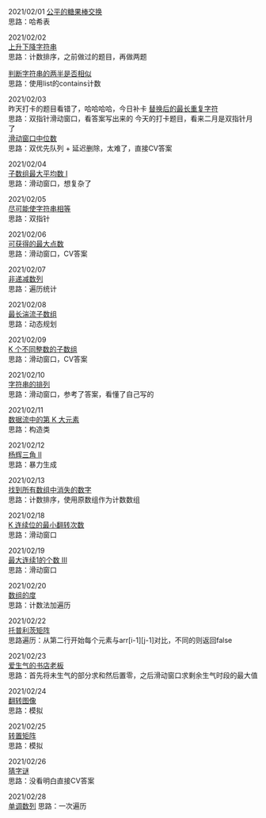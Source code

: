 2021/02/01
[公平的糖果棒交换](https://leetcode-cn.com/problems/fair-candy-swap/)  
思路：哈希表  

2021/02/02  
[上升下降字符串](https://leetcode-cn.com/problems/increasing-decreasing-string/)  
思路：计数排序，之前做过的题目，再做两题

[判断字符串的两半是否相似](https://leetcode-cn.com/problems/determine-if-string-halves-are-alike/)  
思路：使用list的contains计数  

2021/02/03  
昨天打卡的题目看错了，哈哈哈哈，今日补卡
[替换后的最长重复字符](https://leetcode-cn.com/problems/longest-repeating-character-replacement/)  
思路：双指针滑动窗口，看答案写出来的
今天的打卡题目，看来二月是双指针月了  
[滑动窗口中位数](https://leetcode-cn.com/problems/sliding-window-median/)  
思路：双优先队列 + 延迟删除，太难了，直接CV答案

2021/02/04  
[子数组最大平均数 I](https://leetcode-cn.com/problems/maximum-average-subarray-i/)  
思路：滑动窗口，想复杂了

2021/02/05  
[ 尽可能使字符串相等](https://leetcode-cn.com/problems/get-equal-substrings-within-budget/)  
思路：双指针  

2021/02/06  
[可获得的最大点数](https://leetcode-cn.com/problems/maximum-points-you-can-obtain-from-cards/)  
思路：滑动窗口，CV答案  

2021/02/07  
[非递减数列](https://leetcode-cn.com/problems/non-decreasing-array/)  
思路：遍历统计   

2021/02/08  
[最长湍流子数组](https://leetcode-cn.com/problems/longest-turbulent-subarray/)  
思路：动态规划  

2021/02/09  
[K 个不同整数的子数组](https://leetcode-cn.com/problems/subarrays-with-k-different-integers/)  
思路：滑动窗口，CV答案  

2021/02/10  
[字符串的排列](https://leetcode-cn.com/problems/permutation-in-string/)  
思路：滑动窗口，参考了答案，看懂了自己写的

2021/02/11  
[数据流中的第 K 大元素](https://leetcode-cn.com/problems/kth-largest-element-in-a-stream/)  
思路：构造类

2021/02/12  
[杨辉三角 II](https://leetcode-cn.com/problems/pascals-triangle-ii/)  
思路：暴力生成  

2021/02/13  
[找到所有数组中消失的数字](https://leetcode-cn.com/problems/find-all-numbers-disappeared-in-an-array/)  
思路：计数排序，使用原数组作为计数数组


2021/02/18  
[K 连续位的最小翻转次数](https://leetcode-cn.com/problems/minimum-number-of-k-consecutive-bit-flips/)  
思路：滑动窗口  

2021/02/19  
[最大连续1的个数 III](https://leetcode-cn.com/problems/max-consecutive-ones-iii/)  
思路：滑动窗口  

2021/02/20  
[数组的度](https://leetcode-cn.com/problems/degree-of-an-array/)  
思路：计数法加遍历

2021/02/22  
[托普利茨矩阵](https://leetcode-cn.com/problems/toeplitz-matrix/)  
思路遍历：从第二行开始每个元素与arr[i-1][j-1]对比，不同的则返回false

2021/02/23  
[爱生气的书店老板](https://leetcode-cn.com/problems/grumpy-bookstore-owner/)  
思路：首先将未生气的部分求和然后置零，之后滑动窗口求剩余生气时段的最大值  

2021/02/24  
[翻转图像](https://leetcode-cn.com/problems/flipping-an-image/)  
思路：模拟

2021/02/25  
[转置矩阵](https://leetcode-cn.com/problems/transpose-matrix/)  
思路：模拟

2021/02/26  
[猜字谜](https://leetcode-cn.com/problems/number-of-valid-words-for-each-puzzle/)  
思路：没看明白直接CV答案

2021/02/28  
[单调数列](https://leetcode-cn.com/problems/monotonic-array/)
思路：一次遍历















